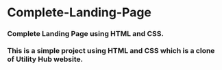 # Complete-Landing-Page
<h3>Complete Landing Page using HTML and CSS.
<br>
<br>
This is a simple project using HTML and CSS which is a clone of Utility Hub website.</h3>
